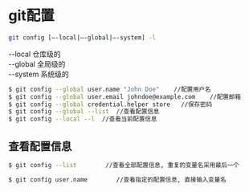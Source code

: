 # git配置
```bash
git config [–-local|–-global|–-system] -l
```

--local 仓库级的<br>
--global 全局级的<br>
--system 系统级的

```bash
$ git config --global user.name "John Doe"    //配置用户名
$ git config --global user.email johndoe@example.com    //配置邮箱
$ git config --global credential.helper store   //保存密码
$ git config --global --list  //查看配置信息
$ git config --local --l  //查看当前配置信息
```
## 查看配置信息
```bash
$ git config --list        //查看全部配置信息, 重复的变量名采用最后一个

$ git config user.name        //查看指定的配置信息, 直接输入变量名
```
